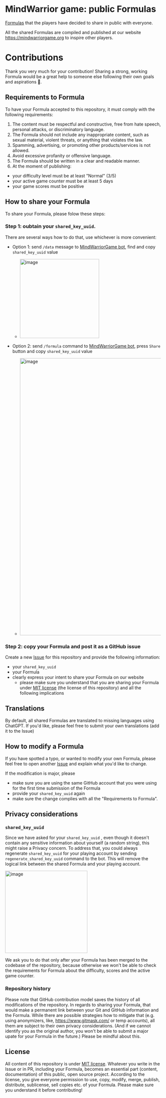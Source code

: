 # MindWarrior game: public Formulas

[Formulas](https://mindwarriorgame.org/faq.en.html#formula) that the players have decided to share in public with everyone.

All the shared Formulas are compiled and published at our website https://mindwarriorgame.org to inspire other players.

# Contributions

Thank you very much for your contribution! Sharing a strong, working Formula would be a great help to someone else following their own goals and aspirations 🙌.

## Requirements to Formula

To have your Formula accepted to this repository, it must comply with the following requirements:

1. The content must be respectful and constructive, free from hate speech, personal attacks, or discriminatory language.
1. The Formula should not include any inappropriate content, such as sexual material, violent threats, or anything that violates the law.
1. Spamming, advertising, or promoting other products/services is not allowed.
1. Avoid excessive profanity or offensive language.
1. The Formula should be written in a clear and readable manner.
1. At the moment of publishing:
  - your difficulty level must be at least "Normal" (3/5)
  - your active game counter must be at least 5 days
  - your game scores must be positive

## How to share your Formula

To share your Formula, please folow these steps:

### Step 1: oubtain your `shared_key_uuid`.

There are several ways how to do that, use whichever is more convenient:

- Option 1: send `/data` message to [MindWarriorGame bot](https://t.me/MindWarriorGame_bot), find and copy `shared_key_uuid` value
    - <img width="256" alt="image" src="https://github.com/user-attachments/assets/c71ea75b-c339-41d0-b53d-34507af95f10">


- Option 2: send `/formula` command to [MindWarriorGame bot](https://t.me/MindWarriorGame_bot), press `Share` button and copy `shared_key_uuid` value
    - <img width="897" alt="image" src="https://github.com/user-attachments/assets/db7e67bd-d038-4e11-8d3d-941464f95938">


   

### Step 2: copy your Formula and post it as a GitHub issue

Create a new [Issue](https://github.com/mindwarriorgame/public-formulas/issues) for this repository and provide the following information:

  - your `shared_key_uuid`
  - your Formula
  - clearly express your intent to share your Formula on our website
    - please make sure you understand that you are sharing your Formula under [MIT license](LICENSE) (the license of this repository) and all the following implications
     
## Translations

By default, all shared Formulas are translated to missing languages using ChatGPT. If you'd like, please feel free to submit your own translations (add it to the Issue) 

## How to modify a Formula

If you have spotted a typo, or wanted to modify your own Formula, please feel free to open another [Issue](https://github.com/mindwarriorgame/public-formulas/issues) and explain what you'd like to change.

If the modification is major, please
- make sure you are using the same GitHub account that you were using for the first time submission of the Formula 
- provide your `shared_key_uuid` again
- make sure the change complies with all the "Requirements to Formula".

## Privacy considerations


### `shared_key_uuid`

Since we have asked for your `shared_key_uuid` , even though it doesn't contain any sensitive information about yourself (a random string), this might raise a Privacy concern. To address that, you could always regenerate `shared_key_uuid` for your playing account by sending `regenerate_shared_key_uuid` command to the bot. This will remove the logical link between the shared Formula and your playing account.

<img width="266" alt="image" src="https://github.com/user-attachments/assets/29c4ed19-a967-47f4-8da3-513140e9933f">

We ask you to do that only after your Formula has been merged to the codebase of the repository, because otherwise we won't be able to check the requirements for Formula about the difficulty, scores and the active game counter.

### Repository history

Please note that GitHub contribution model saves the history of all modifications of the repository. In regards to sharing your Formula, that would make a permanent link between your Git and GitHub information and the Formula. While there are possible strategies how to mitigate that (e.g. using anonymizers, like, https://www.gitmask.com/ or temp accounts), all them are subject to their own privacy considerations. (And if we cannot identify you as the original author, you won't be able to submit a major upate for your Formula in the future.) Please be mindful about this.

## License

All content of this repository is under [MIT license](https://en.wikipedia.org/wiki/MIT_License). Whatever you write in the Issue or in PR, including your Formula, becomes an essential part (content, documentation) of this public, open source project. According to the license, you give everyone permission to use, copy, modify, merge, publish, distribute, sublicense, sell copies etc. of your Formula. Please make sure you understand it before contributing!
